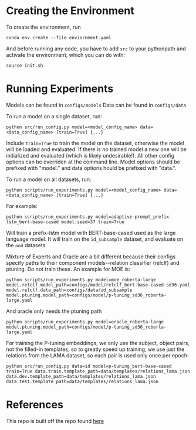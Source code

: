 # Creating the Environment
To create the environment, run
```
conda env create --file enviornment.yaml
```

And before running any code, you have to add `src` to your pythonpath and activate the environment, which you can do with:
```
source init.sh
```

# Running Experiments
Models can be found in `configs/models`
Data can be found in `configs/data`

To run a model on a single dataset, run:
```
python src/run_config.py model=<model_config_name> data=<data_config_name> [train=True] {...}
```
Include `train=True` to train the model on the dataset, otherwise the model will be loaded and evaluated. If there is no trained model a new one will be initialized and evaluated (which is likely undesirable!). All other config options can be overriden at the command line. Model options should be prefixed with "model." and data options hould be prefixed with "data.".

To run a model on all datasets, run:
```
python scripts/run_experiments.py model=<model_config_name> data=<data_config_name> [train=True] {...}
```


For example:
```
python scripts/run_experiments.py model=adaptive-prompt_prefix-lstm_bert-base-cased model.seed=37 train=True
```
Will train a prefix-lstm model with BERT-base-cased used as the large language model. It will train on the `id_subsample` dataset, and evaluate on the `ood` datasets.


Mixture of Experts and Oracle are a bit different because their configs specify paths to their component models--relation classifier (relclf) and ptuning. Do not train these. An example for MOE is:
```
python scripts/run_experiments.py model=moe_roberta-large model.relclf.model_path=configs/model/relclf_bert-base-cased-sd36.yaml model.relclf.data_path=configs/data/id_subsample model.ptuning.model_path=configs/model/p-tuning_sd36_roberta-large.yaml
```
And oracle only needs the ptuning path
```
python scripts/run_experiments.py model=oracle_roberta-large model.ptuning.model_path=configs/model/p-tuning_sd36_roberta-large.yaml
```

For training the P-tuning embeddings, we only use the subject, object pairs, not the filled-in templates, so to greatly speed up training, we use just the relations from the LAMA dataset, so each pair is used only once per epoch:
```
python src/run_config.py data=id model=p-tuning_bert-base-cased train=True data.train.template_path=data/templates/relations_lama.json data.dev.template_path=data/templates/relations_lama.json data.test.template_path=data/templates/relations_lama.json
```



# References
This repo is built off the repo found [here](https://github.com/THUDM/P-tuning/tree/main)

